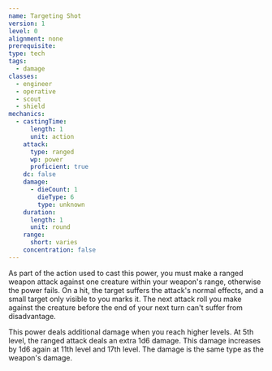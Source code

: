 ```yaml
---
name: Targeting Shot
version: 1
level: 0
alignment: none
prerequisite: 
type: tech
tags:
  - damage
classes:
  - engineer
  - operative
  - scout
  - shield
mechanics:
  - castingTime:
      length: 1
      unit: action
    attack:
      type: ranged
      wp: power
      proficient: true
    dc: false
    damage:
      - dieCount: 1
        dieType: 6
        type: unknown
    duration:
      length: 1
      unit: round
    range:
      short: varies
    concentration: false
---
```

As part of the action used to cast this power, you must make a ranged weapon attack against one creature within your weapon's range, otherwise the power fails. On a hit, the target suffers the attack's normal effects, and a small target only visible to you marks it. The next attack roll you make against the creature before the end of your next turn can't suffer from disadvantage.

This power deals additional damage when you reach higher levels. At 5th level, the ranged attack deals an extra 1d6 damage. This damage increases by 1d6 again at 11th level and 17th level. The damage is the same type as the weapon's damage.
    